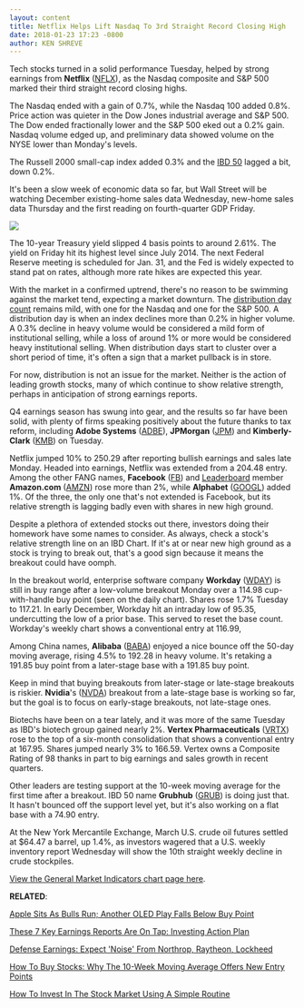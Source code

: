 ```yaml
---
layout: content
title: Netflix Helps Lift Nasdaq To 3rd Straight Record Closing High
date: 2018-01-23 17:23 -0800
author: KEN SHREVE
---
```






Tech stocks turned in a solid performance Tuesday, helped by strong earnings from **Netflix** ([NFLX](https://research.investors.com/quote.aspx?symbol=NFLX)), as the Nasdaq composite and S&P 500 marked their third straight record closing highs.




 The Nasdaq ended with a gain of 0.7%, while the Nasdaq 100 added 0.8%. Price action was quieter in the Dow Jones industrial average and S&P 500. The Dow ended fractionally lower and the S&P 500 eked out a 0.2% gain. Nasdaq volume edged up, and preliminary data showed volume on the NYSE lower than Monday's levels.


The Russell 2000 small-cap index added 0.3% and the [IBD 50](https://www.investors.com/stock-lists/ibd-50/ibd-50-performance/) lagged a bit, down 0.2%.


It's been a slow week of economic data so far, but Wall Street will be watching December existing-home sales data Wednesday, new-home sales data Thursday and the first reading on fourth-quarter GDP Friday.


![](https://www.investors.com/wp-content/uploads/2018/01/MP01231818-221x300.png)


The 10-year Treasury yield slipped 4 basis points to around 2.61%. The yield on Friday hit its highest level since July 2014. The next Federal Reserve meeting is scheduled for Jan. 31, and the Fed is widely expected to stand pat on rates, although more rate hikes are expected this year.


With the market in a confirmed uptrend, there's no reason to be swimming against the market tend, expecting a market downturn. The [distribution day count](https://www.investors.com/ibd-university/market-timing/market-tops/) remains mild, with one for the Nasdaq and one for the S&P 500. A distribution day is when an index declines more than 0.2% in higher volume. A 0.3% decline in heavy volume would be considered a mild form of institutional selling, while a loss of around 1% or more would be considered heavy institutional selling. When distribution days start to cluster over a short period of time, it's often a sign that a market pullback is in store.


For now, distribution is not an issue for the market. Neither is the action of leading growth stocks, many of which continue to show relative strength, perhaps in anticipation of strong earnings reports.


Q4 earnings season has swung into gear, and the results so far have been solid, with plenty of firms speaking positively about the future thanks to tax reform, including **Adobe Systems** ([ADBE](https://research.investors.com/quote.aspx?symbol=ADBE)), **JPMorgan** ([JPM](https://research.investors.com/quote.aspx?symbol=JPM)) and **Kimberly-Clark** ([KMB](https://research.investors.com/quote.aspx?symbol=KMB)) on Tuesday.


Netflix jumped 10% to 250.29 after reporting bullish earnings and sales late Monday. Headed into earnings, Netflix was extended from a 204.48 entry. Among the other FANG names, **Facebook** ([FB](https://research.investors.com/quote.aspx?symbol=FB)) and [Leaderboard](https://www.investors.com/leaderboard) member **Amazon.com** ([AMZN](https://research.investors.com/quote.aspx?symbol=AMZN)) rose more than 2%, while **Alphabet** ([GOOGL](https://research.investors.com/quote.aspx?symbol=GOOGL)) added 1%. Of the three, the only one that's not extended is Facebook, but its relative strength is lagging badly even with shares in new high ground.


Despite a plethora of extended stocks out there, investors doing their homework have some names to consider. As always, check a stock's relative strength line on an IBD Chart. If it's at or near new high ground as a stock is trying to break out, that's a good sign because it means the breakout could have oomph.


In the breakout world, enterprise software company **Workday** ([WDAY](https://research.investors.com/quote.aspx?symbol=WDAY)) is still in buy range after a low-volume breakout Monday over a 114.98 cup-with-handle buy point (seen on the daily chart). Shares rose 1.7% Tuesday to 117.21. In early December, Workday hit an intraday low of 95.35, undercutting the low of a prior base. This served to reset the base count. Workday's weekly chart shows a conventional entry at 116.99,



Among China names, **Alibaba** ([BABA](https://research.investors.com/quote.aspx?symbol=BABA)) enjoyed a nice bounce off the 50-day moving average, rising 4.5% to 192.28 in heavy volume. It's retaking a 191.85 buy point from a later-stage base with a 191.85 buy point.


Keep in mind that buying breakouts from later-stage or late-stage breakouts is riskier. **Nvidia**'s ([NVDA](https://research.investors.com/quote.aspx?symbol=NVDA)) breakout from a late-stage base is working so far, but the goal is to focus on early-stage breakouts, not late-stage ones.


Biotechs have been on a tear lately, and it was more of the same Tuesday as IBD's biotech group gained nearly 2%. **Vertex Pharmaceuticals** ([VRTX](https://research.investors.com/quote.aspx?symbol=VRTX)) rose to the top of a six-month consolidation that shows a conventional entry at 167.95. Shares jumped nearly 3% to 166.59. Vertex owns a Composite Rating of 98 thanks in part to big earnings and sales growth in recent quarters.


Other leaders are testing support at the 10-week moving average for the first time after a breakout. IBD 50 name **Grubhub** ([GRUB](https://research.investors.com/quote.aspx?symbol=GRUB)) is doing just that. It hasn't bounced off the support level yet, but it's also working on a flat base with a 74.90 entry.


At the New York Mercantile Exchange, March U.S. crude oil futures settled at $64.47 a barrel, up 1.4%, as investors wagered that a U.S. weekly inventory report Wednesday will show the 10th straight weekly decline in crude stockpiles.


[View the General Market Indicators chart page here](https://www.investors.com/wp-content/uploads/2018/01/IBD2301152534GMI.pdf).


**RELATED**:


[Apple Sits As Bulls Run; Another OLED Play Falls Below Buy Point](https://www.investors.com/market-trend/stock-market-today/apple-lagging-as-oled-breakouts-fail-iphone-chips-struggle-sp-500-futures/)


[These 7 Key Earnings Reports Are On Tap: Investing Action Plan](https://www.investors.com/research/investing-action-plan/ge-united-technologies-ford-comcast-headline-wednesday-action-plan/) 


[Defense Earnings: Expect 'Noise' From Northrop, Raytheon, Lockheed](https://www.investors.com/news/expect-noise-from-northrop-raytheon-lockheed-defense-earnings-preview/)


[How To Buy Stocks: Why The 10-Week Moving Average Offers New Entry Points](https://www.investors.com/how-to-invest/investors-corner/how-to-buy-stocks-why-the-10-week-moving-average-offers-new-entry-points/)


[How To Invest In The Stock Market Using A Simple Routine](https://www.investors.com/research/ibd-stock-analysis/how-to-invest-in-the-stock-market-start-with-a-simple-routine/)




